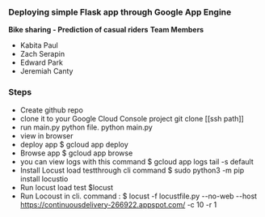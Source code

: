 
### Deploying simple Flask app through Google App Engine
**Bike sharing - Prediction of casual riders**
**Team Members**
- Kabita Paul
- Zach Serapin
- Edward Park 
- Jeremiah Canty


### Steps
- Create github repo
- clone it to your Google Cloud Console project  git clone [[ssh path]]
- run main.py python file. python main.py
- view in browser
- deploy app $ gcloud app deploy
- Browse app $ gcloud app browse
- you can view logs with this command $ gcloud app logs tail -s default 
- Install Locust load testthrough cli command $ sudo python3 -m pip install locustio
- Run locust load test $locust
- Run Locoust in cli. command : $ locust -f locustfile.py --no-web --host https://continuousdelivery-266922.appspot.com/ -c 10 -r 1
